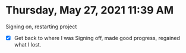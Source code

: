 # Thursday, May 27, 2021 11:39 AM
Signing on, restarting project
- [X] Get back to where I was
Signing off, made good progress, regained what I lost.